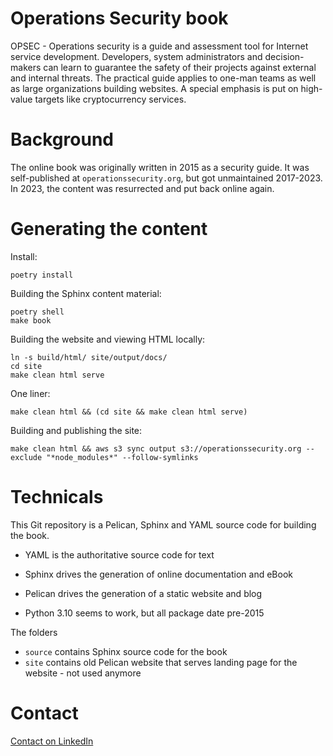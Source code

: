 # Operations Security book

OPSEC - Operations security is a guide and assessment tool for Internet service development.
Developers, system administrators and decision-makers can learn to guarantee the safety of their projects against external and internal threats. The practical guide applies to one-man teams as well as large organizations building websites. A special emphasis is put on high-value targets like cryptocurrency services.

# Background

The online book was originally written in 2015 as a security guide.
It was self-published at `operationssecurity.org`, but got unmaintained
2017-2023. In 2023, the content was resurrected and put back online again.

# Generating the content

Install:

```shell
poetry install
```

Building the Sphinx content material:

```shell
poetry shell
make book
```

Building the website and viewing HTML locally:

```shell
ln -s build/html/ site/output/docs/
cd site
make clean html serve
```

One liner:

```shell
make clean html && (cd site && make clean html serve)
```

Building and publishing the site:

    make clean html && aws s3 sync output s3://operationssecurity.org --exclude "*node_modules*" --follow-symlinks

# Technicals

This Git repository is a Pelican, Sphinx and YAML source code for building the book.

* YAML is the authoritative source code for text

* Sphinx drives the generation of online documentation and eBook

* Pelican drives the generation of a static website and blog

* Python 3.10 seems to work, but all package date pre-2015

The folders

- `source` contains Sphinx source code for the book
- `site` contains old Pelican website that serves landing page for the website - not used anymore

# Contact

[Contact on LinkedIn](https://linkedin.com/in/ohtis)
